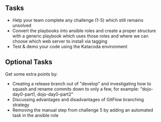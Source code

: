 ## Tasks

- Help your team complete any challenge (1-5) which still remains unsolved
- Convert the playbooks into ansible roles and create a proper structure with
  a generic playbook which uses those roles and where we can choose which web server
  to install via tagging
- Test & demo your code using the Katacoda environment

## Optional Tasks

Get some extra points by:

- Creating a release branch out of "develop" and investigating how to squash and rename
  commits down to only a few, for example: "dojo-day0-part1, dojo-day0-part2"
- Discussing advantages and disadvantages of GitFlow branching strategy
- Removing the manual step from challenge 5 by adding an automated task in the ansible role
